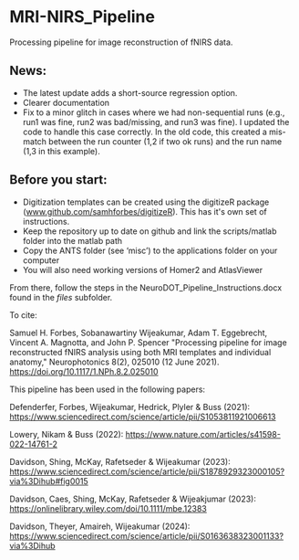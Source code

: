 # MRI-NIRS_Pipeline

Processing pipeline for image reconstruction of fNIRS data.

## News:

* The latest update adds a short-source regression option.
* Clearer documentation
* Fix to a minor glitch in cases where we had non-sequential runs (e.g., run1 was fine, run2 was bad/missing, and run3 was fine). I updated the code to handle this case correctly. In the old code, this created a mis-match between the run counter (1,2 if two ok runs) and the run name (1,3 in this example).


## Before you start:

* Digitization templates can be created using the digitizeR package (www.github.com/samhforbes/digitizeR). This has it's own set of instructions.
* Keep the repository up to date on github and link the scripts/matlab folder into the matlab path
* Copy the ANTS folder (see ‘misc’) to the applications folder on your computer
* You will also need working versions of Homer2 and AtlasViewer

From there, follow the steps in the NeuroDOT_Pipeline_Instructions.docx found in the *files* subfolder.

To cite:

 Samuel H. Forbes, Sobanawartiny Wijeakumar, Adam T. Eggebrecht, Vincent A. Magnotta, and John P. Spencer "Processing pipeline for image reconstructed fNIRS analysis using both MRI templates and individual anatomy," Neurophotonics 8(2), 025010 (12 June 2021). https://doi.org/10.1117/1.NPh.8.2.025010


This pipeline has been used in the following papers:

Defenderfer, Forbes, Wijeakumar, Hedrick, Plyler & Buss (2021): https://www.sciencedirect.com/science/article/pii/S1053811921006613

Lowery, Nikam & Buss (2022): https://www.nature.com/articles/s41598-022-14761-2

Davidson, Shing, McKay, Rafetseder & Wijeakumar (2023): https://www.sciencedirect.com/science/article/pii/S1878929323000105?via%3Dihub#fig0015

Davidson, Caes, Shing, McKay, Rafetseder & Wijeakjumar (2023): https://onlinelibrary.wiley.com/doi/10.1111/mbe.12383

Davidson, Theyer, Amaireh, Wijeakumar (2024): https://www.sciencedirect.com/science/article/pii/S0163638323001133?via%3Dihub


